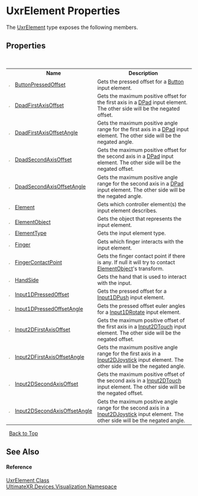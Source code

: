# UxrElement Properties
 

The <a href="T_UltimateXR_Devices_Visualization_UxrElement">UxrElement</a> type exposes the following members.


## Properties
&nbsp;<table><tr><th></th><th>Name</th><th>Description</th></tr><tr><td>![Public property](media/pubproperty.gif "Public property")</td><td><a href="P_UltimateXR_Devices_Visualization_UxrElement_ButtonPressedOffset">ButtonPressedOffset</a></td><td>
Gets the pressed offset for a <a href="T_UltimateXR_Devices_Visualization_UxrElementType">Button</a> input element.</td></tr><tr><td>![Public property](media/pubproperty.gif "Public property")</td><td><a href="P_UltimateXR_Devices_Visualization_UxrElement_DpadFirstAxisOffset">DpadFirstAxisOffset</a></td><td>
Gets the maximum positive offset for the first axis in a <a href="T_UltimateXR_Devices_Visualization_UxrElementType">DPad</a> input element. The other side will be the negated offset.</td></tr><tr><td>![Public property](media/pubproperty.gif "Public property")</td><td><a href="P_UltimateXR_Devices_Visualization_UxrElement_DpadFirstAxisOffsetAngle">DpadFirstAxisOffsetAngle</a></td><td>
Gets the maximum positive angle range for the first axis in a <a href="T_UltimateXR_Devices_Visualization_UxrElementType">DPad</a> input element. The other side will be the negated angle.</td></tr><tr><td>![Public property](media/pubproperty.gif "Public property")</td><td><a href="P_UltimateXR_Devices_Visualization_UxrElement_DpadSecondAxisOffset">DpadSecondAxisOffset</a></td><td>
Gets the maximum positive offset for the second axis in a <a href="T_UltimateXR_Devices_Visualization_UxrElementType">DPad</a> input element. The other side will be the negated offset.</td></tr><tr><td>![Public property](media/pubproperty.gif "Public property")</td><td><a href="P_UltimateXR_Devices_Visualization_UxrElement_DpadSecondAxisOffsetAngle">DpadSecondAxisOffsetAngle</a></td><td>
Gets the maximum positive angle range for the second axis in a <a href="T_UltimateXR_Devices_Visualization_UxrElementType">DPad</a> input element. The other side will be the negated angle.</td></tr><tr><td>![Public property](media/pubproperty.gif "Public property")</td><td><a href="P_UltimateXR_Devices_Visualization_UxrElement_Element">Element</a></td><td>
Gets which controller element(s) the input element describes.</td></tr><tr><td>![Public property](media/pubproperty.gif "Public property")</td><td><a href="P_UltimateXR_Devices_Visualization_UxrElement_ElementObject">ElementObject</a></td><td>
Gets the object that represents the input element.</td></tr><tr><td>![Public property](media/pubproperty.gif "Public property")</td><td><a href="P_UltimateXR_Devices_Visualization_UxrElement_ElementType">ElementType</a></td><td>
Gets the input element type.</td></tr><tr><td>![Public property](media/pubproperty.gif "Public property")</td><td><a href="P_UltimateXR_Devices_Visualization_UxrElement_Finger">Finger</a></td><td>
Gets which finger interacts with the input element.</td></tr><tr><td>![Public property](media/pubproperty.gif "Public property")</td><td><a href="P_UltimateXR_Devices_Visualization_UxrElement_FingerContactPoint">FingerContactPoint</a></td><td>
Gets the finger contact point if there is any. If null it will try to contact <a href="P_UltimateXR_Devices_Visualization_UxrElement_ElementObject">ElementObject</a>'s transform.</td></tr><tr><td>![Public property](media/pubproperty.gif "Public property")</td><td><a href="P_UltimateXR_Devices_Visualization_UxrElement_HandSide">HandSide</a></td><td>
Gets the hand that is used to interact with the input.</td></tr><tr><td>![Public property](media/pubproperty.gif "Public property")</td><td><a href="P_UltimateXR_Devices_Visualization_UxrElement_Input1DPressedOffset">Input1DPressedOffset</a></td><td>
Gets the pressed offset for a <a href="T_UltimateXR_Devices_Visualization_UxrElementType">Input1DPush</a> input element.</td></tr><tr><td>![Public property](media/pubproperty.gif "Public property")</td><td><a href="P_UltimateXR_Devices_Visualization_UxrElement_Input1DPressedOffsetAngle">Input1DPressedOffsetAngle</a></td><td>
Gets the pressed offset euler angles for a <a href="T_UltimateXR_Devices_Visualization_UxrElementType">Input1DRotate</a> input element.</td></tr><tr><td>![Public property](media/pubproperty.gif "Public property")</td><td><a href="P_UltimateXR_Devices_Visualization_UxrElement_Input2DFirstAxisOffset">Input2DFirstAxisOffset</a></td><td>
Gets the maximum positive offset of the first axis in a <a href="T_UltimateXR_Devices_Visualization_UxrElementType">Input2DTouch</a> input element. The other side will be the negated offset.</td></tr><tr><td>![Public property](media/pubproperty.gif "Public property")</td><td><a href="P_UltimateXR_Devices_Visualization_UxrElement_Input2DFirstAxisOffsetAngle">Input2DFirstAxisOffsetAngle</a></td><td>
Gets the maximum positive angle range for the first axis in a <a href="T_UltimateXR_Devices_Visualization_UxrElementType">Input2DJoystick</a> input element. The other side will be the negated angle.</td></tr><tr><td>![Public property](media/pubproperty.gif "Public property")</td><td><a href="P_UltimateXR_Devices_Visualization_UxrElement_Input2DSecondAxisOffset">Input2DSecondAxisOffset</a></td><td>
Gets the maximum positive offset of the second axis in a <a href="T_UltimateXR_Devices_Visualization_UxrElementType">Input2DTouch</a> input element. The other side will be the negated offset.</td></tr><tr><td>![Public property](media/pubproperty.gif "Public property")</td><td><a href="P_UltimateXR_Devices_Visualization_UxrElement_Input2DSecondAxisOffsetAngle">Input2DSecondAxisOffsetAngle</a></td><td>
Gets the maximum positive angle range for the second axis in a <a href="T_UltimateXR_Devices_Visualization_UxrElementType">Input2DJoystick</a> input element. The other side will be the negated angle.</td></tr></table>&nbsp;
<a href="#uxrelement-properties">Back to Top</a>

## See Also


#### Reference
<a href="T_UltimateXR_Devices_Visualization_UxrElement">UxrElement Class</a><br /><a href="N_UltimateXR_Devices_Visualization">UltimateXR.Devices.Visualization Namespace</a><br />